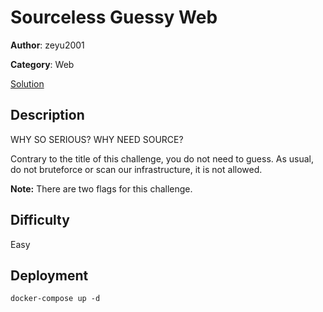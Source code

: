 # Sourceless Guessy Web

**Author**: zeyu2001

**Category**: Web

[Solution](solve/solve.md)

## Description

WHY SO SERIOUS? WHY NEED SOURCE?

Contrary to the title of this challenge, you do not need to guess. As usual, do not bruteforce or scan our infrastructure, it is not allowed.

**Note:** There are two flags for this challenge.

## Difficulty

Easy

## Deployment

`docker-compose up -d`
